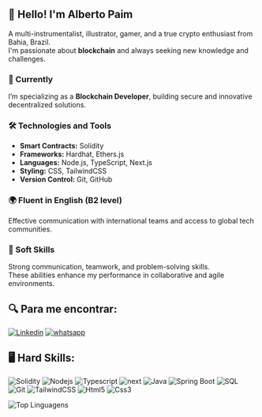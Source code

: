 ## 👋 Hello! I'm Alberto Paim

A multi-instrumentalist, illustrator, gamer, and a true crypto enthusiast from Bahia, Brazil.  
I'm passionate about **blockchain** and always seeking new knowledge and challenges.

### 🚀 Currently
I’m specializing as a **Blockchain Developer**, building secure and innovative decentralized solutions.

### 🛠️ Technologies and Tools

- **Smart Contracts:** Solidity  
- **Frameworks:** Hardhat, Ethers.js  
- **Languages:** Node.js, TypeScript, Next.js  
- **Styling:** CSS, TailwindCSS  
- **Version Control:** Git, GitHub

### 🌍 Fluent in English (B2 level)

Effective communication with international teams and access to global tech communities.

### 🤝 Soft Skills

Strong communication, teamwork, and problem-solving skills.  
These abilities enhance my performance in collaborative and agile environments.

## :mag: Para me encontrar:
[![Linkedin](https://img.shields.io/badge/LinkedIn-0077B5?style=for-the-badge&logo=linkedin&logoColor=white)](https://www.linkedin.com/in/albertopaim/)
[![whatsapp](https://img.shields.io/badge/WhatsApp-25D366?style=for-the-badge&logo=whatsapp&logoColor=white)](https://api.whatsapp.com/send/?phone=5571981154490&text&type=phone_number&app_absent=0)

## :desktop_computer: Hard Skills:
![Solidity](https://img.shields.io/badge/Solidity-e6e6e6?style=for-the-badge&logo=solidity&logoColor=black)
![Nodejs](https://img.shields.io/badge/Node%20js-339933?style=for-the-badge&logo=nodedotjs&logoColor=white) 
![Typescript](https://img.shields.io/badge/TypeScript-007ACC?style=for-the-badge&logo=typescript&logoColor=white)
![next](https://img.shields.io/badge/next%20js-000000?style=for-the-badge&logo=nextdotjs&logoColor=white)
![Java](https://img.shields.io/badge/Java-000?style=for-the-badge&logo=java)
![Spring Boot](https://img.shields.io/badge/Spring_Boot-6DB33F?style=for-the-badge&logo=spring-boot&logoColor=white)
![SQL](https://img.shields.io/badge/PostgreSQL-316192?style=for-the-badge&logo=postgresql&logoColor=white)
![Git](https://img.shields.io/badge/GIT-E44C30?style=for-the-badge&logo=git&logoColor=white)
![TailwindCSS](https://img.shields.io/badge/Tailwind_CSS-38B2AC?style=for-the-badge&logo=tailwind-css&logoColor=white)
![Html5](https://img.shields.io/badge/HTML5-E34F26?style=for-the-badge&logo=html5&logoColor=white)
![Css3](https://img.shields.io/badge/CSS3-1572B6?style=for-the-badge&logo=css3&logoColor=white) 

![Top Linguagens](https://github-readme-stats.vercel.app/api/top-langs/?username=AlbertoPaim&theme=tokyonight&custom_title=Top%20%Linguagens)
